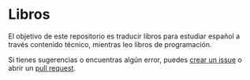 # Libros

El objetivo de este repositorio es traducir libros para estudiar español a través contenido técnico, mientras leo libros
de programación.

Si tienes sugerencias o encuentras algún error, puedes [crear un issue](https://github.com/rzuquim/edu-books/issues) o
abrir un [pull request](https://github.com/rzuquim/edu-books/pulls).
